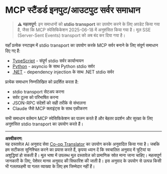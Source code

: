 <!--
CO_OP_TRANSLATOR_METADATA:
{
  "original_hash": "e378b47e0361b7a9b0dab7a0306878c8",
  "translation_date": "2025-08-26T20:00:28+00:00",
  "source_file": "03-GettingStarted/05-stdio-server/solution/README.md",
  "language_code": "hi"
}
-->
# MCP स्टैंडर्ड इनपुट/आउटपुट सर्वर समाधान

> **⚠️ महत्वपूर्ण**: इन समाधानों को **stdio transport** का उपयोग करने के लिए अपडेट किया गया है, जैसा कि MCP स्पेसिफिकेशन 2025-06-18 में अनुशंसित किया गया है। मूल SSE (Server-Sent Events) transport को अब बंद कर दिया गया है।

यहाँ प्रत्येक रनटाइम में stdio transport का उपयोग करके MCP सर्वर बनाने के लिए संपूर्ण समाधान दिए गए हैं:

- [TypeScript](../../../../../03-GettingStarted/05-stdio-server/solution/typescript) - संपूर्ण stdio सर्वर कार्यान्वयन
- [Python](../../../../../03-GettingStarted/05-stdio-server/solution/python) - asyncio के साथ Python stdio सर्वर
- [.NET](../../../../../03-GettingStarted/05-stdio-server/solution/dotnet) - dependency injection के साथ .NET stdio सर्वर

प्रत्येक समाधान निम्नलिखित को प्रदर्शित करता है:
- stdio transport सेटअप करना
- सर्वर टूल्स को परिभाषित करना
- JSON-RPC संदेशों को सही तरीके से संभालना
- Claude जैसे MCP क्लाइंट्स के साथ एकीकरण

सभी समाधान वर्तमान MCP स्पेसिफिकेशन का पालन करते हैं और बेहतर प्रदर्शन और सुरक्षा के लिए अनुशंसित stdio transport का उपयोग करते हैं।

---

**अस्वीकरण**:  
यह दस्तावेज़ AI अनुवाद सेवा [Co-op Translator](https://github.com/Azure/co-op-translator) का उपयोग करके अनुवादित किया गया है। जबकि हम सटीकता सुनिश्चित करने का प्रयास करते हैं, कृपया ध्यान दें कि स्वचालित अनुवाद में त्रुटियां या अशुद्धियां हो सकती हैं। मूल भाषा में उपलब्ध मूल दस्तावेज़ को प्रामाणिक स्रोत माना जाना चाहिए। महत्वपूर्ण जानकारी के लिए, पेशेवर मानव अनुवाद की सिफारिश की जाती है। इस अनुवाद के उपयोग से उत्पन्न किसी भी गलतफहमी या गलत व्याख्या के लिए हम जिम्मेदार नहीं हैं।